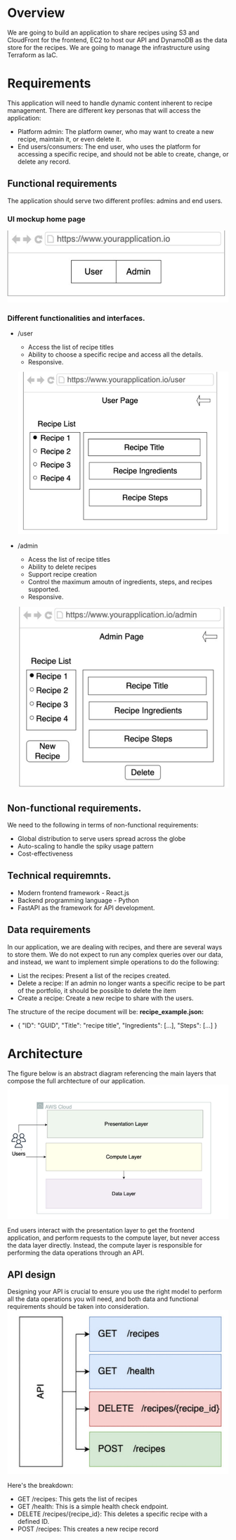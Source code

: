 # Overview
We are going to build an application to share recipes using S3 and CloudFront for the frontend, EC2 to host our API and DynamoDB as the data store for the recipes. We are going to manage the infrastructure using Terraform as IaC.

# Requirements
This application will need to handle dynamic content inherent to recipe management. There are different key personas that will access the application:
 - Platform admin: The platform owner, who may want to create a new recipe, maintain it, or even delete it.
 - End users/consumers: The end user, who uses the platform for accessing a specific recipe, and should not be able to create, change, or delete any record.

## Functional requirements
The application should serve two different profiles: admins and end users.

### UI mockup home page
![home page](images/mockup/home-page.PNG)

### Different functionalities and interfaces.
 - /user
    - Access the list of recipe titles
    - Ability to choose a specific recipe and access all the details.
    - Responsive.

    ![user page](images/mockup/user-page.PNG)

 - /admin
    - Acess the list of recipe titles
    - Ability to delete recipes
    - Support recipe creation
    - Control the maximum amoutn of ingredients, steps, and recipes supported.
    - Responsive.

    ![admin page](images/mockup/admin-page.PNG)

## Non-functional requirements.
We need to the following in terms of non-functional requirements:
 - Global distribution to serve users spread across the globe
 - Auto-scaling to handle the spiky usage pattern
 - Cost-effectiveness

## Technical requiremnts.
 - Modern frontend framework - React.js
 - Backend programming language - Python
 - FastAPI as the framework for API development.

## Data requirements
In our application, we are dealing with recipes, and there are several ways to store them. We do not
expect to run any complex queries over our data, and instead, we want to implement simple
operations to do the following:
 - List the recipes: Present a list of the recipes created.
 - Delete a recipe: If an admin no longer wants a specific recipe to be part of the portfolio, it should be possible to delete the item
 - Create a recipe: Create a new recipe to share with the users.

The structure of the recipe document will be:
**recipe_example.json:**
 - {
        "ID": "GUID",
        "Title": "recipe title",
        "Ingredients": [...],
        "Steps": [...]
 }

# Architecture
The figure below is an abstract diagram referencing the main layers that compose the full archtecture of our application.
![Abstract architecture](images/mockup/abstract-archtecture.PNG)

End users interact with the presentation layer to get the frontend application, and perform requests to
the compute layer, but never access the data layer directly. Instead, the compute layer is responsible
for performing the data operations through an API.

## API design
Designing your API is crucial to ensure you use the right model to perform all the data operations
you will need, and both data and functional requirements should be taken into consideration.
![Api desgin](images/mockup/api-design.PNG)

Here's the breakdown:
 - GET /recipes: This gets the list of recipes
 - GET /health: This is a simple health check endpoint.
 - DELETE /recipes/{recipe_id}: This deletes a specific recipe with a defined ID.
 - POST /recipes: This creates a new recipe record


